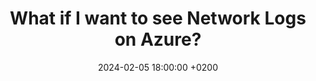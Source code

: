 ---
layout: post
title:  "What if I want to see Network Logs on Azure?"
date:   2024-02-05 18:00:00 +0200
year: 2024
categories: Azure Network Security
---